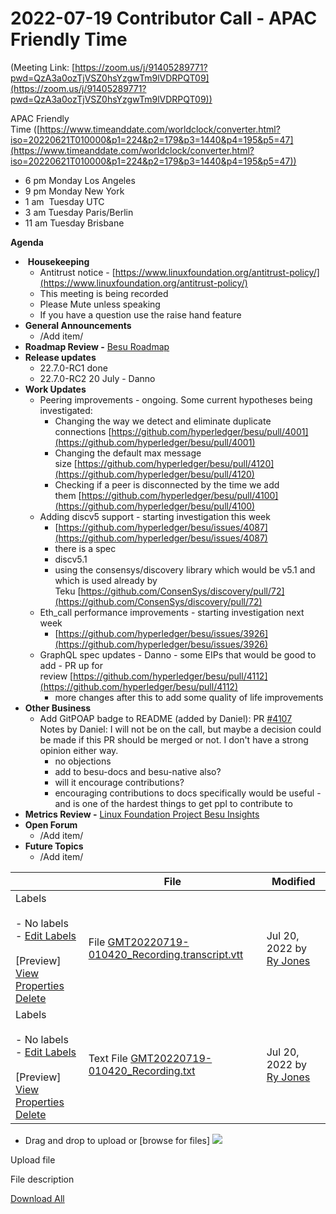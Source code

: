 # 2022-07-19 Contributor Call - APAC Friendly Time

(Meeting Link: ⁨[https://zoom.us/j/91405289771?pwd=QzA3a0ozTjVSZ0hsYzgwTm9lVDRPQT09](https://zoom.us/j/91405289771?pwd=QzA3a0ozTjVSZ0hsYzgwTm9lVDRPQT09))

APAC Friendly Time ([https://www.timeanddate.com/worldclock/converter.html?iso=20220621T010000&p1=224&p2=179&p3=1440&p4=195&p5=47](https://www.timeanddate.com/worldclock/converter.html?iso=20220621T010000&p1=224&p2=179&p3=1440&p4=195&p5=47))

- 6 pm Monday Los Angeles
- 9 pm Monday New York
- 1 am  Tuesday UTC
- 3 am Tuesday Paris/Berlin
- 11 am Tuesday Brisbane

**Agenda**

-  **Housekeeping**
  - Antitrust notice - [https://www.linuxfoundation.org/antitrust-policy/](https://www.linuxfoundation.org/antitrust-policy/)
  - This meeting is being recorded
  - Please Mute unless speaking
  - If you have a question use the raise hand feature
- **General Announcements**
  - /Add item/ 
- **Roadmap Review -** [Besu Roadmap](https://lf-hyperledger.atlassian.net/wiki/display/BESU/Roadmap)
- **Release updates**
  - 22.7.0-RC1 done
  - 22.7.0-RC2 20 July - Danno
- **Work Updates**
  - Peering improvements - ongoing. Some current hypotheses being investigated:
    - Changing the way we detect and eliminate duplicate connections [https://github.com/hyperledger/besu/pull/4001](https://github.com/hyperledger/besu/pull/4001)
    - Changing the default max message size [https://github.com/hyperledger/besu/pull/4120](https://github.com/hyperledger/besu/pull/4120)
    - Checking if a peer is disconnected by the time we add them [https://github.com/hyperledger/besu/pull/4100](https://github.com/hyperledger/besu/pull/4100)
  - Adding discv5 support - starting investigation this week
    - [https://github.com/hyperledger/besu/issues/4087](https://github.com/hyperledger/besu/issues/4087)
    - there is a spec
    - discv5.1
    - using the consensys/discovery library which would be v5.1 and which is used already by Teku [https://github.com/ConsenSys/discovery/pull/72](https://github.com/ConsenSys/discovery/pull/72)
  - Eth\_call performance improvements - starting investigation next week
    - [https://github.com/hyperledger/besu/issues/3926](https://github.com/hyperledger/besu/issues/3926)
  - GraphQL spec updates - Danno - some EIPs that would be good to add - PR up for review [https://github.com/hyperledger/besu/pull/4112](https://github.com/hyperledger/besu/pull/4112)
    - more changes after this to add some quality of life improvements
- **Other Business**  
  - Add GitPOAP badge to README (added by Daniel): PR [#4107](https://github.com/hyperledger/besu/pull/4107)  
Notes by Daniel: I will not be on the call, but maybe a decision could be made if this PR should be merged or not. I don't have a strong opinion either way. 
    - no objections
    - add to besu-docs and besu-native also?
    - will it encourage contributions?
    - encouraging contributions to docs specifically would be useful - and is one of the hardest things to get ppl to contribute to
- **Metrics Review -** [Linux Foundation Project Besu Insights](https://insights.lfx.linuxfoundation.org/projects/hyperledger%2Fbesu/dashboard;quicktime=time_filter_3Y)
- **Open Forum**
  - /Add item/ 
- **Future Topics**
  - /Add item/ 

  

   

|     | File | Modified |
| --- | --- | --- |
| Labels<br><br>- No labels<br>- [Edit Labels](#)<br><br>[Preview] [View](/wiki/download/attachments/22155735/GMT20220719-010420_Recording.transcript.vtt?version=1) [Properties](/wiki/pages/editattachment.action?pageId=22155735&fileName=GMT20220719-010420_Recording.transcript.vtt&isFromPageView=true) [Delete](/wiki/pages/confirmattachmentremoval.action?pageId=22155735&fileName=GMT20220719-010420_Recording.transcript.vtt) | File [GMT20220719-010420\_Recording.transcript.vtt](/wiki/download/attachments/22155735/GMT20220719-010420_Recording.transcript.vtt?api=v2) | Jul 20, 2022 by [Ry Jones](/wiki/people/557058:078cecfc-fb17-4d9a-8759-b5b74efa6850) |
| Labels<br><br>- No labels<br>- [Edit Labels](#)<br><br>[Preview] [View](/wiki/download/attachments/22155735/GMT20220719-010420_Recording.txt?version=1) [Properties](/wiki/pages/editattachment.action?pageId=22155735&fileName=GMT20220719-010420_Recording.txt&isFromPageView=true) [Delete](/wiki/pages/confirmattachmentremoval.action?pageId=22155735&fileName=GMT20220719-010420_Recording.txt) | Text File [GMT20220719-010420\_Recording.txt](/wiki/download/attachments/22155735/GMT20220719-010420_Recording.txt?api=v2) | Jul 20, 2022 by [Ry Jones](/wiki/people/557058:078cecfc-fb17-4d9a-8759-b5b74efa6850) |

- Drag and drop to upload or [browse for files] ![](/wiki/images/icons/wait.gif)

Upload file 

File description  

[Download All](/wiki/download/all_attachments?pageId=22155735)